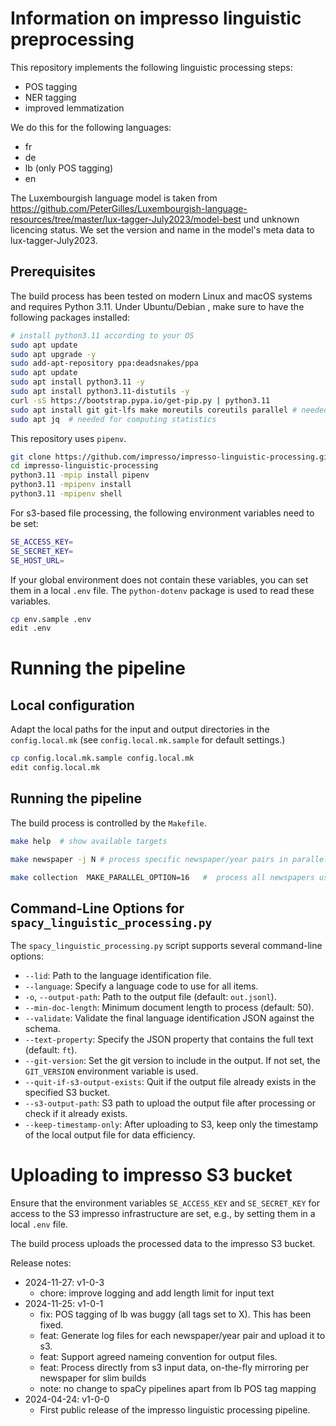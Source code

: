 # Information on impresso linguistic preprocessing

This repository implements the following linguistic processing steps:

- POS tagging
- NER tagging
- improved lemmatization

We do this for the following languages:

- fr
- de
- lb (only POS tagging)
- en

The Luxembourgish language model is taken from
https://github.com/PeterGilles/Luxembourgish-language-resources/tree/master/lux-tagger-July2023/model-best
und unknown licencing status. We set the version and name in the model's meta data to lux-tagger-July2023.

## Prerequisites

The build process has been tested on modern Linux and macOS systems and requires
Python 3.11. Under Ubuntu/Debian
, make sure to have the following packages installed:

```sh
# install python3.11 according to your OS
sudo apt update
sudo apt upgrade -y
sudo add-apt-repository ppa:deadsnakes/ppa
sudo apt update
sudo apt install python3.11 -y
sudo apt install python3.11-distutils -y
curl -sS https://bootstrap.pypa.io/get-pip.py | python3.11
sudo apt install git git-lfs make moreutils coreutils parallel # needed for building
sudo apt jq  # needed for computing statistics
```

This repository uses `pipenv`.

```sh
git clone https://github.com/impresso/impresso-linguistic-processing.git
cd impresso-linguistic-processing
python3.11 -mpip install pipenv
python3.11 -mpipenv install
python3.11 -mpipenv shell
```

For s3-based file processing, the following environment variables need to be set:

```sh
SE_ACCESS_KEY=
SE_SECRET_KEY=
SE_HOST_URL=
```

If your global environment does not contain these variables, you can set them in a local
`.env` file. The `python-dotenv` package is used to read these variables.

```sh
cp env.sample .env
edit .env
```

# Running the pipeline

## Local configuration

Adapt the local paths for the input and output directories in the
`config.local.mk` (see `config.local.mk.sample` for default settings.)

```sh
cp config.local.mk.sample config.local.mk
edit config.local.mk
```

## Running the pipeline

The build process is controlled by the `Makefile`.

```sh
make help  # show available targets

make newspaper -j N # process specific newspaper/year pairs in parallel typically for testing

make collection  MAKE_PARALLEL_OPTION=16   #  process all newspapers using parallel processing within newspaper/year pairs
```

## Command-Line Options for `spacy_linguistic_processing.py`

The `spacy_linguistic_processing.py` script supports several command-line options:

- `--lid`: Path to the language identification file.
- `--language`: Specify a language code to use for all items.
- `-o`, `--output-path`: Path to the output file (default: `out.jsonl`).
- `--min-doc-length`: Minimum document length to process (default: 50).
- `--validate`: Validate the final language identification JSON against the schema.
- `--text-property`: Specify the JSON property that contains the full text (default: `ft`).
- `--git-version`: Set the git version to include in the output. If not set, the `GIT_VERSION` environment variable is used.
- `--quit-if-s3-output-exists`: Quit if the output file already exists in the specified S3 bucket.
- `--s3-output-path`: S3 path to upload the output file after processing or check if it already exists.
- `--keep-timestamp-only`: After uploading to S3, keep only the timestamp of the local output file for data efficiency.

# Uploading to impresso S3 bucket

Ensure that the environment variables `SE_ACCESS_KEY` and `SE_SECRET_KEY` for access to the
S3 impresso infrastructure are set, e.g., by setting them in a local `.env` file.

The build process uploads the processed data to the impresso S3 bucket.

Release notes:

- 2024-11-27: v1-0-3
  - chore: improve logging and add length limit for input text
- 2024-11-25: v1-0-1
  - fix: POS tagging of lb was buggy (all tags set to X). This has been fixed.
  - feat: Generate log files for each newspaper/year pair and upload it to s3.
  - feat: Support agreed nameing convention for output files.
  - feat: Process directly from s3 input data, on-the-fly mirroring per newspaper for
    slim builds
  - note: no change to spaCy pipelines apart from lb POS tag mapping
- 2024-04-24: v1-0-0
  - First public release of the impresso linguistic processing pipeline.
